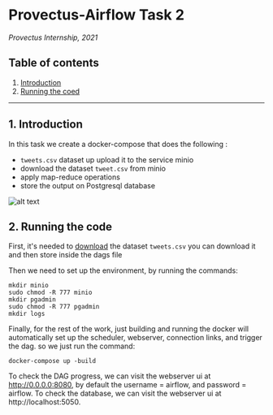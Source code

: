 # Provectus-Airflow Task 2

_Provectus Internship, 2021_

## Table of contents
1. [ Introduction ](#intro)
2. [ Running the coed ](#Running)


___
<a name="intro"></a>
## 1. Introduction
In this task we create a docker-compose that does the following :
- `tweets.csv` dataset up upload it to the service minio
- download the dataset `tweet.csv` from minio
- apply map-reduce operations
- store the output on Postgresql database 

![alt text](https://i.ibb.co/wNNdrqw/Map-Reduce-DAG.png)



<a name="Running"></a>
## 2. Running the code

First, it's needed to [download](https://dataverse.harvard.edu/dataset.xhtml?id=3047332) the dataset `tweets.csv` you can download it 
and then store inside the dags file

Then we need to set up the environment, by running the commands:
```
mkdir minio
sudo chmod -R 777 minio
mkdir pgadmin
sudo chmod -R 777 pgadmin
mkdir logs
```

Finally, for the rest of the work, just building and running the docker will automatically set up the scheduler, webserver, connection links, and trigger the dag. so we just run the command:
```
docker-compose up -build
```

To check the DAG progress, we can visit the webserver ui at http://0.0.0.0:8080, by default the username = airflow, and password = airflow.
To check the database, we can visit the webserver ui at http://localhost:5050. 


